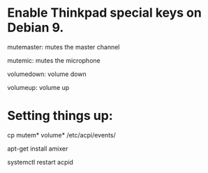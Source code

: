 # Enable Thinkpad special keys on Debian 9.

mutemaster:	mutes the master channel

mutemic: 	mutes the microphone

volumedown: 	volume down

volumeup:	volume up

# Setting things up:

cp mutem* volume* /etc/acpi/events/

apt-get install amixer

systemctl restart acpid


